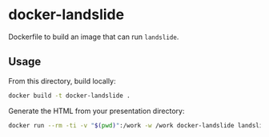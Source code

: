 docker-landslide
================

Dockerfile to build an image that can run `landslide`.

Usage
-----

From this directory, build locally:

```bash
docker build -t docker-landslide .
```

Generate the HTML from your presentation directory:

```bash
docker run --rm -ti -v "$(pwd)":/work -w /work docker-landslide landslide -w -i slides.md
```